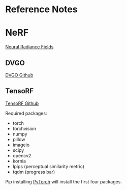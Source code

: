 # Reference Notes

# NeRF
[Neural Radiance Fields](https://www.matthewtancik.com/nerf)

## DVGO
[DVGO Github](https://sunset1995.github.io/dvgo/)

## TensoRF
[TensoRF Github](https://apchenstu.github.io/TensoRF/)

Required packages:  
- torch
- torchvision
- numpy
- pillow
- imageio
- scipy
- opencv2
- kornia
- lpips (perceptual similarity metric)
- tqdm (progress bar)

Pip installing [PyTorch](https://pytorch.org/get-started/locally/) will install the first four packages.